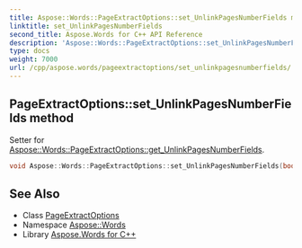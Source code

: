 ```yaml
---
title: Aspose::Words::PageExtractOptions::set_UnlinkPagesNumberFields method
linktitle: set_UnlinkPagesNumberFields
second_title: Aspose.Words for C++ API Reference
description: 'Aspose::Words::PageExtractOptions::set_UnlinkPagesNumberFields method. Setter for Aspose::Words::PageExtractOptions::get_UnlinkPagesNumberFields in C++.'
type: docs
weight: 7000
url: /cpp/aspose.words/pageextractoptions/set_unlinkpagesnumberfields/
---
```

## PageExtractOptions::set_UnlinkPagesNumberFields method


Setter for [Aspose::Words::PageExtractOptions::get_UnlinkPagesNumberFields](../get_unlinkpagesnumberfields/).

```cpp
void Aspose::Words::PageExtractOptions::set_UnlinkPagesNumberFields(bool value)
```

## See Also

* Class [PageExtractOptions](../)
* Namespace [Aspose::Words](../../)
* Library [Aspose.Words for C++](../../../)
